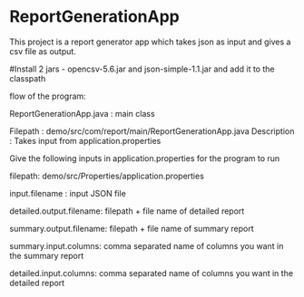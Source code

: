 # ReportGenerationApp
This project is a report generator app which takes json as input and gives a csv file as output.

#Install 2 jars - opencsv-5.6.jar and json-simple-1.1.jar and add it to the classpath

flow of the program:

ReportGenerationApp.java : main class

Filepath : demo/src/com/report/main/ReportGenerationApp.java
Description : Takes input from application.properties 

Give the following inputs in application.properties for the program to run

filepath: demo/src/Properties/application.properties

input.filename : input JSON file 

detailed.output.filename: filepath + file name of detailed report

summary.output.filename: filepath + file name of summary report

summary.input.columns: comma separated name of columns you want in the summary report

detailed.input.columns: comma separated name of columns you want in the detailed report







